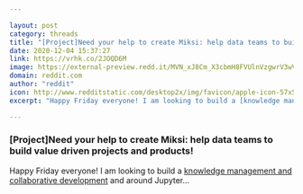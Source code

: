 ```yaml
---

layout: post
category: threads
title: "[Project]Need your help to create Miksi: help data teams to build value driven projects and products!"
date: 2020-12-04 15:37:27
link: https://vrhk.co/2JOQD6M
image: https://external-preview.redd.it/MVN_xJ8Cm_X3cbmH8FVUlnVzgwrV3wVcj6Dag3nJoB4.jpg?width=1200&height=628.272251309&auto=webp&crop=1200:628.272251309,smart&s=55220192cb2c7182cf809b107ed4536dad972d1e
domain: reddit.com
author: "reddit"
icon: http://www.redditstatic.com/desktop2x/img/favicon/apple-icon-57x57.png
excerpt: "Happy Friday everyone! I am looking to build a [knowledge management and collaborative development](<https://www.miksi.ai/>) and around Jupyter..."

---
```


### [Project]Need your help to create Miksi: help data teams to build value driven projects and products!

Happy Friday everyone! I am looking to build a [knowledge management and collaborative development](<https://www.miksi.ai/>) and around Jupyter...
